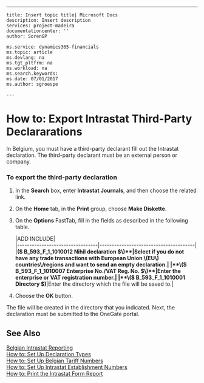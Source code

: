 ---
    title: Insert topic title| Microsoft Docs
    description: Insert description
    services: project-madeira
    documentationcenter: ''
    author: SorenGP

    ms.service: dynamics365-financials
    ms.topic: article
    ms.devlang: na
    ms.tgt_pltfrm: na
    ms.workload: na
    ms.search.keywords:
    ms.date: 07/01/2017
    ms.author: sgroespe

    ---
# How to: Export Intrastat Third-Party Declararations
In Belgium, you must have a third-party declarant fill out the Intrastat declaration. The third-party declarant must be an external person or company.  
  
### To export the third-party declaration  
  
1.  In the **Search** box, enter **Intrastat Journals**, and then choose the related link.  
  
2.  On the **Home** tab, in the **Print** group, choose **Make Diskette**.  
  
3.  On the **Options** FastTab, fill in the fields as described in the following table.  
  
    |ADD INCLUDE<!--[!INCLUDE[bp_tablefield](../../includes/bp_tabledescription_md.md)]-->|  
    |---------------------------------|---------------------------------------|  
    |**\($ B\_593\_F\_1\_1010012 Nihil declaration $\)**|Select if you do not have any trade transactions with European Union \(EU\) countries\/regions and want to send an empty declaration.|  
    |**\($ B\_593\_F\_1\_1010007 Enterprise No.\/VAT Reg. No. $\)**|Enter the enterprise or VAT registration number.|  
    |**\($ B\_593\_F\_1\_1010001 Directory $\)**|Enter the directory which the file will be saved to.|  
  
4.  Choose the **OK** button.  
  
 The file will be created in the directory that you indicated. Next, the declaration must be submitted to the OneGate portal.  
  
## See Also  
 [Belgian Intrastat Reporting](../FullExperience/belgian-intrastat-reporting.md)   
 [How to: Set Up Declaration Types](../FullExperience/how-to-set-up-declaration-types.md)   
 [How to: Set Up Belgian Tariff Numbers](../FullExperience/how-to-set-up-belgian-tariff-numbers.md)   
 [How to: Set Up Intrastat Establishment Numbers](../FullExperience/how-to-set-up-intrastat-establishment-numbers.md)   
 [How to: Print the Intrastat Form Report](../FullExperience/how-to-print-the-intrastat-form-report.md)